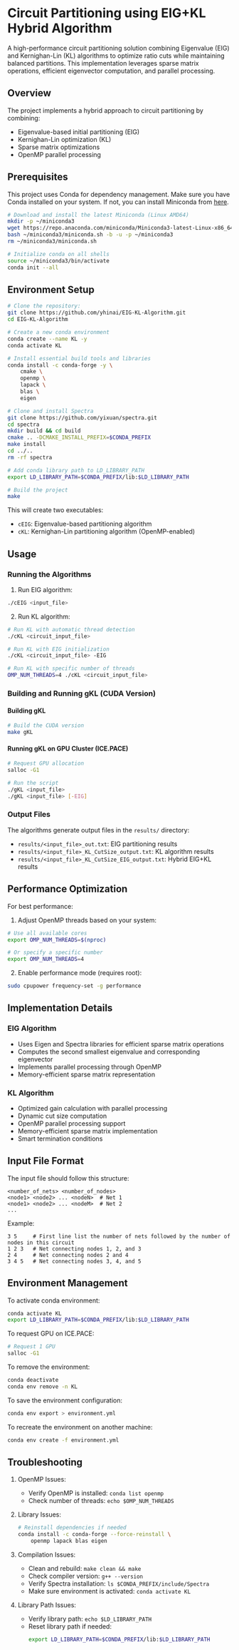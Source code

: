 # Circuit Partitioning using EIG+KL Hybrid Algorithm

A high-performance circuit partitioning solution combining Eigenvalue (EIG) and Kernighan-Lin (KL) algorithms to optimize ratio cuts while maintaining balanced partitions. This implementation leverages sparse matrix operations, efficient eigenvector computation, and parallel processing.

## Overview

The project implements a hybrid approach to circuit partitioning by combining:
- Eigenvalue-based initial partitioning (EIG)
- Kernighan-Lin optimization (KL)
- Sparse matrix optimizations
- OpenMP parallel processing

## Prerequisites

This project uses Conda for dependency management. Make sure you have Conda installed on your system. If not, you can install Miniconda from [here](https://docs.conda.io/en/latest/miniconda.html).

```bash
# Download and install the latest Miniconda (Linux AMD64)
mkdir -p ~/miniconda3
wget https://repo.anaconda.com/miniconda/Miniconda3-latest-Linux-x86_64.sh -O ~/miniconda3/miniconda.sh
bash ~/miniconda3/miniconda.sh -b -u -p ~/miniconda3
rm ~/miniconda3/miniconda.sh

# Initialize conda on all shells
source ~/miniconda3/bin/activate
conda init --all

```
## Environment Setup

```bash
# Clone the repository:
git clone https://github.com/yhinai/EIG-KL-Algorithm.git
cd EIG-KL-Algorithm

# Create a new conda environment
conda create --name KL -y
conda activate KL

# Install essential build tools and libraries
conda install -c conda-forge -y \
    cmake \
    openmp \
    lapack \
    blas \
    eigen

# Clone and install Spectra
git clone https://github.com/yixuan/spectra.git
cd spectra
mkdir build && cd build
cmake .. -DCMAKE_INSTALL_PREFIX=$CONDA_PREFIX
make install
cd ../..
rm -rf spectra

# Add conda library path to LD_LIBRARY_PATH
export LD_LIBRARY_PATH=$CONDA_PREFIX/lib:$LD_LIBRARY_PATH

# Build the project
make

```

This will create two executables:
- `cEIG`: Eigenvalue-based partitioning algorithm
- `cKL`: Kernighan-Lin partitioning algorithm (OpenMP-enabled)

## Usage

### Running the Algorithms

1. Run EIG algorithm:
```bash
./cEIG <input_file>
```

2. Run KL algorithm:
```bash
# Run KL with automatic thread detection
./cKL <circuit_input_file>

# Run KL with EIG initialization
./cKL <circuit_input_file> -EIG

# Run KL with specific number of threads
OMP_NUM_THREADS=4 ./cKL <circuit_input_file>
```

### Building and Running gKL (CUDA Version)

#### Building gKL

```bash
# Build the CUDA version
make gKL
```

#### Running gKL on GPU Cluster (ICE.PACE)

```bash
# Request GPU allocation
salloc -G1

# Run the script
./gKL <input_file>
./gKL <input_file> [-EIG]
```


### Output Files

The algorithms generate output files in the `results/` directory:
- `results/<input_file>_out.txt`: EIG partitioning results
- `results/<input_file>_KL_CutSize_output.txt`: KL algorithm results
- `results/<input_file>_KL_CutSize_EIG_output.txt`: Hybrid EIG+KL results

## Performance Optimization

For best performance:

1. Adjust OpenMP threads based on your system:
```bash
# Use all available cores
export OMP_NUM_THREADS=$(nproc)

# Or specify a specific number
export OMP_NUM_THREADS=4
```

2. Enable performance mode (requires root):
```bash
sudo cpupower frequency-set -g performance
```

## Implementation Details

### EIG Algorithm

- Uses Eigen and Spectra libraries for efficient sparse matrix operations
- Computes the second smallest eigenvalue and corresponding eigenvector
- Implements parallel processing through OpenMP
- Memory-efficient sparse matrix representation

### KL Algorithm

- Optimized gain calculation with parallel processing
- Dynamic cut size computation
- OpenMP parallel processing support
- Memory-efficient sparse matrix implementation
- Smart termination conditions

## Input File Format

The input file should follow this structure:
```
<number_of_nets> <number_of_nodes>
<node1> <node2> ... <nodeN>  # Net 1
<node1> <node2> ... <nodeM>  # Net 2
...
```

Example:
```
3 5     # First line list the number of nets followed by the number of nodes in this circuit 
1 2 3   # Net connecting nodes 1, 2, and 3
2 4     # Net connecting nodes 2 and 4
3 4 5   # Net connecting nodes 3, 4, and 5
```


## Environment Management

To activate conda environment:
```bash
conda activate KL
export LD_LIBRARY_PATH=$CONDA_PREFIX/lib:$LD_LIBRARY_PATH
```

To request GPU on ICE.PACE:
```bash
# Request 1 GPU
salloc -G1
```


To remove the environment:
```bash
conda deactivate
conda env remove -n KL
```

To save the environment configuration:
```bash
conda env export > environment.yml
```

To recreate the environment on another machine:
```bash
conda env create -f environment.yml
```


## Troubleshooting

1. OpenMP Issues:
   - Verify OpenMP is installed: `conda list openmp`
   - Check number of threads: `echo $OMP_NUM_THREADS`

2. Library Issues:
   ```bash
   # Reinstall dependencies if needed
   conda install -c conda-forge --force-reinstall \
       openmp lapack blas eigen
   ```

3. Compilation Issues:
   - Clean and rebuild: `make clean && make`
   - Check compiler version: `g++ --version`
   - Verify Spectra installation: `ls $CONDA_PREFIX/include/Spectra`
   - Make sure environment is activated: `conda activate KL`

4. Library Path Issues:
   - Verify library path: `echo $LD_LIBRARY_PATH`
   - Reset library path if needed:
     ```bash
     export LD_LIBRARY_PATH=$CONDA_PREFIX/lib:$LD_LIBRARY_PATH
     ```